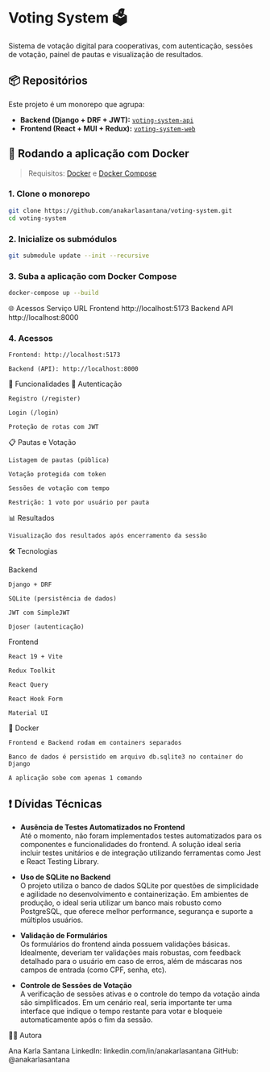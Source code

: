 # Voting System 🗳️

Sistema de votação digital para cooperativas, com autenticação, sessões de votação, painel de pautas e visualização de resultados.

## 📦 Repositórios

Este projeto é um monorepo que agrupa:

- **Backend (Django + DRF + JWT):** [`voting-system-api`](https://github.com/anakarlasantana/voting-system-api)
- **Frontend (React + MUI + Redux):** [`voting-system-web`](https://github.com/anakarlasantana/voting-system-web)

## 🚀 Rodando a aplicação com Docker

> Requisitos: [Docker](https://www.docker.com/) e [Docker Compose](https://docs.docker.com/compose/)

### 1. Clone o monorepo

```bash
git clone https://github.com/anakarlasantana/voting-system.git
cd voting-system
```

### 2. Inicialize os submódulos

```bash
git submodule update --init --recursive
```

### 3. Suba a aplicação com Docker Compose

```bash
docker-compose up --build
```

🌐 Acessos
Serviço URL
Frontend http://localhost:5173
Backend API http://localhost:8000

### 4. Acessos

    Frontend: http://localhost:5173

    Backend (API): http://localhost:8000

🧪 Funcionalidades
👤 Autenticação

    Registro (/register)

    Login (/login)

    Proteção de rotas com JWT

📋 Pautas e Votação

    Listagem de pautas (pública)

    Votação protegida com token

    Sessões de votação com tempo

    Restrição: 1 voto por usuário por pauta

📊 Resultados

    Visualização dos resultados após encerramento da sessão

🛠️ Tecnologias

Backend

    Django + DRF

    SQLite (persistência de dados)

    JWT com SimpleJWT

    Djoser (autenticação)

Frontend

    React 19 + Vite

    Redux Toolkit

    React Query

    React Hook Form

    Material UI

🐳 Docker

    Frontend e Backend rodam em containers separados

    Banco de dados é persistido em arquivo db.sqlite3 no container do Django

    A aplicação sobe com apenas 1 comando

## ❗ Dívidas Técnicas

- **Ausência de Testes Automatizados no Frontend**  
  Até o momento, não foram implementados testes automatizados para os componentes e funcionalidades do frontend. A solução ideal seria incluir testes unitários e de integração utilizando ferramentas como Jest e React Testing Library.

- **Uso de SQLite no Backend**  
  O projeto utiliza o banco de dados SQLite por questões de simplicidade e agilidade no desenvolvimento e containerização. Em ambientes de produção, o ideal seria utilizar um banco mais robusto como PostgreSQL, que oferece melhor performance, segurança e suporte a múltiplos usuários.

- **Validação de Formulários**  
  Os formulários do frontend ainda possuem validações básicas. Idealmente, deveriam ter validações mais robustas, com feedback detalhado para o usuário em caso de erros, além de máscaras nos campos de entrada (como CPF, senha, etc).

- **Controle de Sessões de Votação**  
  A verificação de sessões ativas e o controle do tempo da votação ainda são simplificados. Em um cenário real, seria importante ter uma interface que indique o tempo restante para votar e bloqueie automaticamente após o fim da sessão.

🙋‍♀️ Autora

Ana Karla Santana
LinkedIn: linkedin.com/in/anakarlasantana
GitHub: @anakarlasantana

